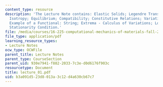 ```yaml
---
content_type: resource
description: 'The Lecture Note contains: Elastic Solids; Legendre Transformation;
  Isotropy; Equilibrium; Compatibility; Constitutive Relations; Variational Calculus;
  Example of a Functional: String; Extrema - Calculus of Variations; Local Form of
  Stationarity Condition.'
file: /media/courses/16-225-computational-mechanics-of-materials-fall-2003/b3a091d523d8013a3c12d4a630cb67c7_lecture_01.pdf
file_type: application/pdf
learning_resource_types:
- Lecture Notes
ocw_type: OCWFile
parent_title: Lecture Notes
parent_type: CourseSection
parent_uid: 930e7941-f882-2033-7c3e-d0d6176f903c
resourcetype: Document
title: lecture_01.pdf
uid: b3a091d5-23d8-013a-3c12-d4a630cb67c7
---
```

